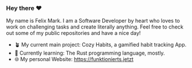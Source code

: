 ### Hey there ❤️
My name is Felix Mark.
I am a Software Developer by heart who loves to work on challenging tasks and create literally anything.
Feel free to check out some of my public repositories and have a nice day!

<!--
- 🔭 I’m currently working on ...
- 🌱 I’m currently learning ...
- 👯 I’m looking to collaborate on ...
- 🤔 I’m looking for help with ...
- 💬 Ask me about ...
- 📫 How to reach me: ...
- 😄 Pronouns: ...
- ⚡ Fun fact: ...
-->

- 🪴 My current main project: Cozy Habits, a gamified habit tracking App.
- 📖 Currently learning: The Rust programming language, mostly.
- 🌐 My personal Website: https://funktionierts.jetzt
